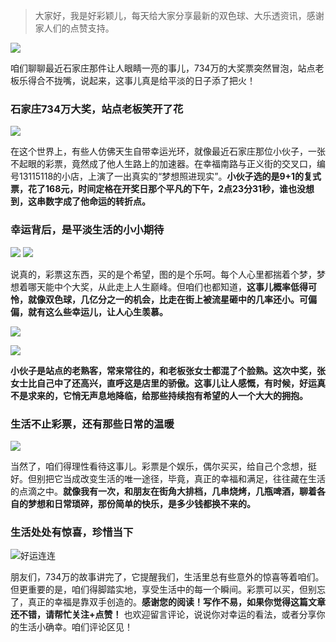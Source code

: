 > 大家好，我是好彩颖儿，每天给大家分享最新的双色球、大乐透资讯，感谢家人们的点赞支持。

![](https://cdn.jsdelivr.net/gh/wangwenjie1314/PicCDN/2024-7-15/1721008597153-image.png)


咱们聊聊最近石家庄那件让人眼睛一亮的事儿，734万的大奖票突然冒泡，站点老板乐得合不拢嘴，说起来，这事儿真是给平淡的日子添了把火！

### 石家庄734万大奖，站点老板笑开了花

![](https://cdn.jsdelivr.net/gh/wangwenjie1314/PicCDN/2024-7-15/1721008790077-image.png)

在这个世界上，有些人仿佛天生自带幸运光环，就像最近石家庄那位小伙子，一张不起眼的彩票，竟然成了他人生路上的加速器。在幸福南路与正义街的交叉口，编号13115118的小店，上演了一出真实的“梦想照进现实”。**小伙子选的是9+1的复式票，花了168元，时间定格在开奖日那个平凡的下午，2点23分31秒，谁也没想到，这串数字成了他命运的转折点。**

### 幸运背后，是平淡生活的小小期待


![](https://cdn.jsdelivr.net/gh/wangwenjie1314/PicCDN/2024-7-17/1721200415643-image.png)
![](https://cdn.jsdelivr.net/gh/wangwenjie1314/PicCDN/2024-7-15/1721008611064-image.png)

说真的，彩票这东西，买的是个希望，图的是个乐呵。每个人心里都揣着个梦，梦想着哪天能中个大奖，从此走上人生巅峰。但咱们也都知道，**这事儿概率低得可怜，就像双色球，几亿分之一的机会，比走在街上被流星砸中的几率还小。可偏偏，就有这么些幸运儿，让人心生羡慕。**


![](https://cdn.jsdelivr.net/gh/wangwenjie1314/PicCDN/2024-7-17/1721200421973-image.png)

![](https://cdn.jsdelivr.net/gh/wangwenjie1314/PicCDN/2024-7-17/1721200614205-image.png)


**小伙子是站点的老熟客，常来常往的，和老板张女士都混了个脸熟。这次中奖，张女士比自己中了还高兴，直呼这是店里的骄傲。这事儿让人感慨，有时候，好运真不是求来的，它悄无声息地降临，给那些持续抱有希望的人一个大大的拥抱。**

### 生活不止彩票，还有那些日常的温暖


![](https://cdn.jsdelivr.net/gh/wangwenjie1314/PicCDN/2024-7-17/1721200705472-image.png)


当然了，咱们得理性看待这事儿。彩票是个娱乐，偶尔买买，给自己个念想，挺好。但别把它当成改变生活的唯一途径，毕竟，真正的幸福和满足，往往藏在生活的点滴之中。**就像我有一次，和朋友在街角大排档，几串烧烤，几瓶啤酒，聊着各自的梦想和日常琐碎，那份简单的快乐，是多少钱都换不来的。**

### 生活处处有惊喜，珍惜当下

![好运连连](https://cdn.jsdelivr.net/gh/wangwenjie1314/PicCDN/2024-7-17/1721200778787-image.png)


朋友们，734万的故事讲完了，它提醒我们，生活里总有些意外的惊喜等着咱们。但更重要的是，咱们得脚踏实地，享受生活中的每一个瞬间。彩票可以买，但别忘了，真正的幸福是靠双手创造的。**感谢您的阅读！写作不易，如果你觉得这篇文章还不错，请帮忙关注+点赞！** 也欢迎留言评论，说说你对幸运的看法，或者分享你的生活小确幸。咱们评论区见！